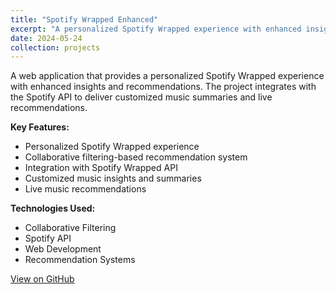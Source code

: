 ```yaml
---
title: "Spotify Wrapped Enhanced"
excerpt: "A personalized Spotify Wrapped experience with enhanced insights and recommendations using collaborative filtering."
date: 2024-05-24
collection: projects
---
```


A web application that provides a personalized Spotify Wrapped experience with enhanced insights and recommendations. The project integrates with the Spotify API to deliver customized music summaries and live recommendations.

**Key Features:**

- Personalized Spotify Wrapped experience
- Collaborative filtering-based recommendation system
- Integration with Spotify Wrapped API
- Customized music insights and summaries
- Live music recommendations

**Technologies Used:**

- Collaborative Filtering
- Spotify API
- Web Development
- Recommendation Systems

[View on GitHub](https://github.com/Bajo-Adi/spotifyproj2)
